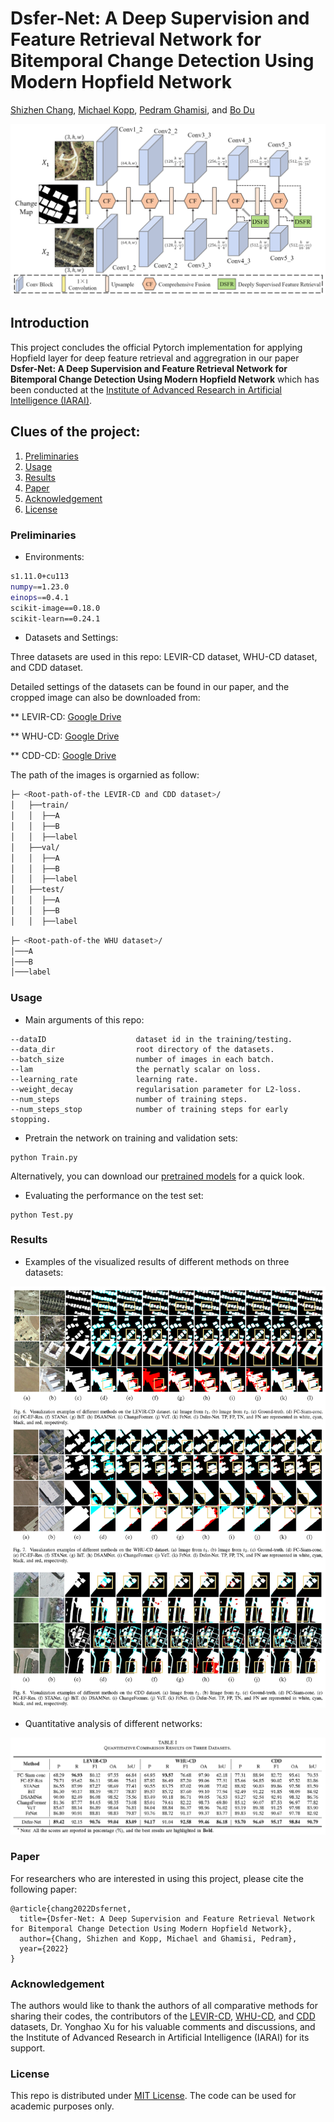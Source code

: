 # Dsfer-Net: A Deep Supervision and Feature Retrieval Network for Bitemporal Change Detection Using Modern Hopfield Network

[Shizhen Chang](https://shizhenchang.github.io/), [Michael Kopp](https://github.com/mkk20), [Pedram Ghamisi](http://pedram-ghamisi.com/), and [Bo Du](https://scholar.google.com/citations?user=Shy1gnMAAAAJ&hl=zh-CN)

![Flowchart](Figure/DsferNet.png)

## Introduction
This project concludes the official Pytorch implementation for applying Hopfield layer for deep feature retrieval and aggregration in our paper **Dsfer-Net: A Deep Supervision and Feature Retrieval Network for Bitemporal Change Detection Using Modern Hopfield Network** which has been conducted at the [Institute of Advanced Research in Artificial Intelligence (IARAI)](https://www.iarai.ac.at/).

## Clues of the project:
 1. [Preliminaries](#preliminaries)
 2. [Usage](#usage)
 3. [Results](#results)
 4. [Paper](#paper)
 5. [Acknowledgement](#acknowledgement)
 6. [License](#license)
 
### Preliminaries
- Environments:
```bash
s1.11.0+cu113
numpy==1.23.0
einops==0.4.1
scikit-image==0.18.0
scikit-learn==0.24.1
```
- Datasets and Settings:

Three datasets are used in this repo: LEVIR-CD dataset, WHU-CD dataset, and CDD dataset. 

Detailed settings of the datasets can be found in our paper, and the cropped image can also be downloaded from: 

** LEVIR-CD: [Google Drive](https://drive.google.com/file/d/1gjWOZLsRKLVsK80YJf_2BEPLX9PTI_W9/view?usp=drive_link)

** WHU-CD: [Google Drive](https://drive.google.com/file/d/1HodqUkd5yidd0vo_tMBtTyFHqmDD38zg/view?usp=drive_link)

** CDD-CD: [Google Drive](https://drive.google.com/file/d/1Q4Os8YPT2AUpqE4MhdPKxm6NAgCnOkBN/view?usp=drive_link)

The path of the images is orgarnied as follow: 
```bash
├─ <Root-path-of-the LEVIR-CD and CDD dataset>/
│   ├──train/
│   │  ├──A
│   │  ├──B
│   │  ├──label
│   ├──val/
│   │  ├──A
│   │  ├──B
│   │  ├──label
│   ├──test/
│   │  ├──A
│   │  ├──B
│   │  ├──label
```
```bash
├─ <Root-path-of-the WHU dataset>/
│───A
│───B
│───label
```
###  Usage
- Main arguments of this repo:
```
--dataID                    dataset id in the training/testing.
--data_dir                  root directory of the datasets.
--batch_size                number of images in each batch.
--lam                       the pernatly scalar on loss.
--learning_rate             learning rate.
--weight_decay              regularisation parameter for L2-loss.
--num_steps                 number of training steps.
--num_steps_stop            number of training steps for early stopping.
```
- Pretrain the network on training and validation sets:

```
python Train.py
```

Alternatively, you can download our [pretrained models](https://drive.google.com/file/d/16SmembbauK8AmEIrdA3XAiNvi5uAzWp1/view?usp=sharing) for a quick look.

- Evaluating the performance on the test set:

```blash
python Test.py
```

### Results
- Examples of the visualized results of different methods on three datasets:

![Visualized_Result](Figure/Result.png)

- Quantitative analysis of different networks:

![Quantitative_analysis](Figure/Table.png)

### Paper

For researchers who are interested in using this project, please cite the following paper:

```
@article{chang2022Dsfernet,
  title={Dsfer-Net: A Deep Supervision and Feature Retrieval Network for Bitemporal Change Detection Using Modern Hopfield Network},
  author={Chang, Shizhen and Kopp, Michael and Ghamisi, Pedram},
  year={2022}
}
```

### Acknowledgement

The authors would like to thank the authors of all comparative methods for sharing their codes, the contributors of the [LEVIR-CD](https://justchenhao.github.io/LEVIR/), [WHU-CD](http://gpcv.whu.edu.cn/data/building_dataset.html), and [CDD](https://drive.google.com/file/d/1GX656JqqOyBi_Ef0w65kDGVto-nHrNs9/edit) datasets, Dr. Yonghao Xu for his valuable comments and discussions, and the Institute of Advanced Research in Artificial Intelligence (IARAI) for its support.


### License

This repo is distributed under [MIT License](https://github.com/ShizhenChang/Dsfer-Net/blob/main/LICENSE). The code can be used for academic purposes only.
